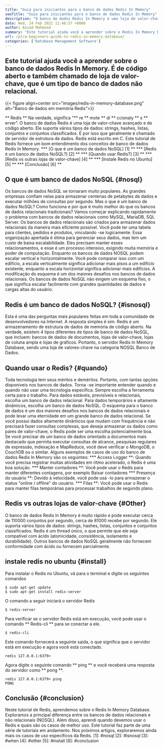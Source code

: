 ```yaml
---
title: "Guia para iniciantes para o banco de dados Redis In Memory" 
seoTitle: "Guia para iniciantes para o banco de dados Redis In Memory" 
description: "O banco de dados Redis In Memory é uma loja de valor-chave de código aberto. Também é chamado de banco de dados NoSQL. Este tutorial de Redis o orienta sobre os principais conceitos de Redis." 
date: Wed, 24 Feb 2021 11:48:57 +0000
author: Assad Mahmood
summary: "Este tutorial ajuda você a aprender sobre o Redis In Memory Database. É de código aberto e também chamado de loja de valor-chave, que é um tipo de banco de dados não relacional." 
url: /pt/a-beginners-guide-to-redis-in-memory-database/
categories: ['Database Management Software']
---
```


## Este tutorial ajuda você a aprender sobre o banco de dados Redis In Memory. É de código aberto e também chamado de loja de valor-chave, que é um tipo de banco de dados não relacional.

{{< figure align=center src="images/redis-in-memory-database.png" alt="Banco de dados em memória Redis">}}

** Redis ** Na verdade, significa “** re ** mote ** di ** ccionaly ** s ** erver”. O banco de dados Redis é uma loja de valor-chave avançado e de código aberto. Ele suporta vários tipos de dados: strings, hashes, listas, conjuntos e conjuntos classificados. É por isso que geralmente é chamado de servidor de estrutura de dados. Redis está escrito em C. Este tutorial de Redis fornece um bom entendimento dos conceitos de banco de dados Redis In Memory.
  *** [O que é um banco de dados NoSQL] [1] **
  *** [Redis é um banco de dados NoSQL?] [2] **
  *** [Quando usar Redis?] [3] **
  *** [Redis vs outras lojas de valor-chave] [4] **
  *** [Instale Redis no Ubuntu] [5] **
  *** [Conclusão] [6] **

## O que é um banco de dados NoSQL {#nosql}
Os bancos de dados NoSQL se tornaram muito populares. As grandes empresas confiam nelas para armazenar centenas de petabytes de dados e executar milhões de consultas por segundo. Mas o que é um banco de dados NoSQL? Como funciona e por que é muito melhor do que os bancos de dados relacionais tradicionais? Vamos começar explicando rapidamente o problema com bancos de dados relacionais como MySQL, MariaDB, SQL Server.
Os bancos de dados relacionais são criados para armazenar dados relacionais da maneira mais eficiente possível. Você pode ter uma tabela para clientes, pedidos e produtos, vinculando -se logicamente. Essa organização apertada é ótima para gerenciar seus dados, mas tem um custo de baixa escalabilidade. Eles precisam manter esses relacionamentos, e esse é um processo intensivo, exigindo muita memória e poder de computação.
Enquanto os bancos de dados NOSQL podem escalar vertical e horizontalmente. Você pode comparar isso com um edifício, a escala verticalmente significa adicionar mais pisos a um edifício existente, enquanto a escala horizontal significa adicionar mais edifícios. A modificação do esquema é um dos maiores desafios nos bancos de dados relacionais. Os bancos de dados NoSQL não exigem um esquema fixo, o que significa escalar facilmente com grandes quantidades de dados e cargas altas do usuário.

## Redis é um banco de dados NoSQL? {#isnosql}
Esta é uma das perguntas mais populares feitas em toda a comunidade de desenvolvedores na Internet. A resposta simples é sim. Redis é um armazenamento de estrutura de dados de memória de código aberto.
Na verdade, existem 4 tipos diferentes de tipos de banco de dados NoSQL, que incluem: bancos de dados de documentos, lojas de valor-chave, lojas de coluna ampla e lojas de gráficos. Portanto, o servidor Redis In Memory Database, sendo uma loja de valores-chave na categoria NOSQL Banco de Dados.

## Quando usar o Redis? {#quando}
Toda tecnologia tem seus méritos e deméritos. Portanto, com tantas opções disponíveis nos bancos de dados. Torna -se importante entender quando e quando não usar uma tecnologia específica. Sempre escolha a ferramenta certa para o trabalho.
Para dados estáveis, previsíveis e relacionais, escolha um banco de dados relacional. Para dados temporários e altamente dinâmicos, escolha um banco de dados NoSQL. O esquema para o banco de dados é um dos maiores desafios nos bancos de dados relacionais e pode levar uma eternidade em um grande banco de dados relacional.
Se você possui dados altamente dinâmicos que mudam com frequência e não precisará fazer consultas complexas, que deseja armazenar os dados como pares de valor-chave, o Redis pode ser uma escolha potencialmente boa. Se você precisar de um banco de dados orientado a documentos mais destacado que permita executar consultas de alcance, pesquisas regulares de expressão, indexação e MapReduce, você deve verificar o MongoDB, o CouchDB ou o similar.
Alguns exemplos de casos de uso do banco de dados Redis In Memory são os seguintes:
  *** Access Logger **: Quando você precisa registrar muitas atividades em ritmo acelerado, o Redis é uma boa solução.
  *** Manter contadores **: Você pode usar o Redis para manter diferentes contagens, por exemplo Baixar contadores
  *** Presença do usuário **: Devido à velocidade, você pode usá -lo para armazenar o status "online / offline" do usuário.
  *** Filas **: Você pode usar o Redis para manter filas temporárias para processar trabalhos de segundo plano.

## Redis vs outras lojas de valor-chave {#Other}
O banco de dados Redis In Memory é muito rápido e pode executar cerca de 110000 conjuntos por segundo, cerca de 81000 recebe por segundo. Ele suporta vários tipos de dados: strings, hashes, listas, conjuntos e conjuntos classificados. Redis é um thread único, o que permite que ele seja compatível com ácido (atomicidade, consistência, isolamento e durabilidade). Outros bancos de dados NoSQL geralmente não fornecem conformidade com ácido ou fornecem parcialmente.

## instale redis no ubuntu {#install}
Para instalar o Redis no Ubuntu, vá para o terminal e digite os seguintes comandos
```
$ sudo apt-get update 
$ sudo apt-get install redis-server
```
O comando a seguir iniciará o servidor Redis
```
$ redis-server
```
Para verificar se o servidor Redis está em execução, você pode usar o comando ** Redis-cli ** para se conectar a ele.
```
$ redis-cli 
```
Este comando fornecerá a seguinte saída, o que significa que o servidor está em execução e agora você está conectado.
```
redis 127.0.0.1:6379>
```
Agora digite o seguinte comando ** ping ** e você receberá uma resposta do servidor como ** pong **.
```
redis 127.0.0.1:6379> ping
PONG
```

## Conclusão {#conclusion}
Neste tutorial de Redis, aprendemos sobre o Redis In Memory Database. Exploramos a principal diferença entre os bancos de dados relacionais e não relacionais (NOSQL). Além disso, aprendi quando devemos usar o Redis e quais são os casos de melhor uso. Este tutorial faz parte de uma série de tutoriais em andamento. Nos próximos artigos, exploraremos ainda mais os casos de uso específicos da Redis.
[1]: #nosql
[2]: #isnosql
[3]: #when
[4]: #other
[5]: #install
[6]: #conclusion
